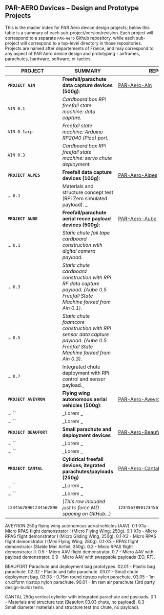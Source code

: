 ## PAR-AERO Devices – Design and Prototype Projects
 
This is the master index for PAR Aero device design projects; below this table is a summary of each sub-project/version/revision. Each project will correspond to a separate `PAR-Aero` Github repository, while each sub-project will correspond to a top-level directory in those repositories. Projects are named after départements of France, and may correspond to any aspect of PAR Aero device design and prototyping - airframes, parachutes, hardware, software, or tactics.
  
| PROJECT      | SUMMARY                                                         | REPO                                                                |
|--------------|-----------------------------------------------------------------|---------------------------------------------------------------------|
| **`PROJECT AIN`**    | **Freefall/parachute data capture devices (500g)**:             | [PAR-Aero-Ain](https://github.com/cpknight/PAR-Aero-Ain)            |
| `AIN 0.1`    | _Cardboard box RPi freefall state machine: data capture._       |                                                                   
| `AIN 0.1arp` | _Freefall state machine: Arduino RP2040 (Pico) port._           |
| `AIN 0.3`    | _Cardboard box RPi freefall state machine: servo chute deployment._
| **`PROJECT ALPES`**  | **Freefall data capture devices (100g)**:                       | [PAR-Aero-Alpes](https://github.com/cpknight/PAR-Aero-Alpes)        |
| ... `0.1` | Materials and structure concept test (RPi Zero simulated payload). _ |
| **`PROJECT AUBE`**   | **Freefall/parachute aerial recce payload devices (500g)**:     | [PAR-Aero-Aube](https://github.com/cpknight/PAR-Aero-Aube)          |
| ... `0.1` | _Static chute foil tape cardboard construction wtih digital camera payload._ |
| ... `0.3` | _Static chute cardboard construction with RPi RF data capture payload. (Aube 0.5 Freefall State Machine forked from Ain 0.1)._ |
| ... `0.5` | _Static chute foamcore construction with RPi sensor data capture payload. (Aube 0.5 Freefall State Machine forked from Ain 0.3)._ |
| ... `0.7` | Integrated chute deployment with RPi control and sensor payload._ |
| **`PROJECT AVEYRON`** | **Flying wing autonomous aerial vehicles (500g)**:            | [PAR-Aero-Aveyron](https://github.com/cpknight/PAR-Aero-Aveyron)    |
| ... `` | _Lorem _ |
| ... `` | _Lorem _ |
| **`PROJECT BEAUFORT`** | **Small parachute and deployment devices**                    | [PAR-Aero-Beaufort](https://github.com/cpknight/PAR-Aero-Beaufort)  |
| ... `` | _Lorem _ |
| ... `` | _Lorem _ |
| **`PROJECT CANTAL`** | **Cylidrical freefall devices; itegrated parachutes/payloads (250g)** | [PAR-Aero-Cantal](https://github.com/cpknight/PAR-Aero-Cantal) |
| ... `` | _Lorem _ |
| ... `` | _Lorem _ |
| `12345678901234567890` | (_This row included just to force MD spacing on GitHub..._) | `123456789012345678901234567890` |

AVEYRON      		250g flying wing autonomous aerial vehicles (AAV).
	0.1-X1a     	- Micro RPAS flight demonstrator I (Micro Flying Wing; 250g).
	0.1-X1b     	- Micro RPAS flight demonstrator I (Micro Gliding Wing; 250g).
	0.1-X2      	- Micro RPAS flight demonstrator I (Mini Flying Wing; 280g).
	0.1-X3        - RPAS flight demonstrator (Stable Mini Airfoil; 350g).
	0.3         	- Micro RPAS flight demonstrator II.
	0.5         	- Micro AAV flight demonstrator.
	0.7         	- Micro AAV with payload demonstrator.
	0.9         	- Micro AAV with swappable payloads (EO, RF).
	
BEAUFORT      	Parachute and deployment bag prototypes.
	02.01       	- Plastic bag parachute. 
	02.02       	- Plastic and tulle parachute.
	03.01       	- Small chute deployment bag.
	03.03       	- 0.75m round ripstop nylon parachute.
	03.05       	- 1m cruciform ripstop nylon parachute.
	90.01       	- 1m ram air parachute (3rd party design-build) tests.

CANTAL      		250g vertical cylinder with integrated parachute and payloads.
	0.1         	- Materials and structure test (Beaufort 03.03 chute, no payload).
	0.3         	- Small diameter materials and structure test (no chute, no payload).


